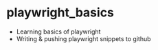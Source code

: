 # playwright_basics
- Learning basics of playwright
- Writing & pushing playwright snippets to github
